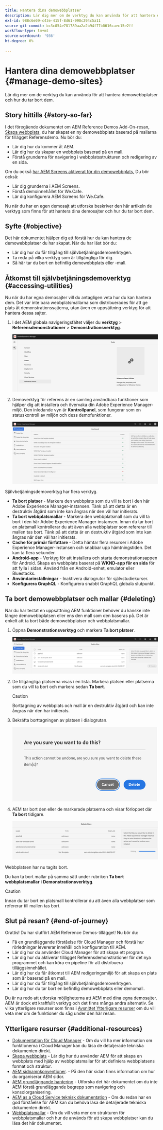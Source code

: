 ```yaml
---
title: Hantera dina demowebbplatser
description: Lär dig mer om de verktyg du kan använda för att hantera demowebbplatser och hur du tar bort dem.
exl-id: 988c6e09-c43e-415f-8d61-998c294c5a11
source-git-commit: bc3c054e781789aa2a2b94f77b0616caec15e2ff
workflow-type: tm+mt
source-wordcount: '936'
ht-degree: 0%

---
```


# Hantera dina demowebbplatser {#manage-demo-sites}

Lär dig mer om de verktyg du kan använda för att hantera demowebbplatser och hur du tar bort dem.

## Story hittills {#story-so-far}

I det föregående dokumentet om AEM Reference Demos Add-On-resan, [Skapa webbplats,](create-site.md) du har skapat en ny demowebbplats baserad på mallarna för tillägget Referensdemo. Nu bör du:

* Lär dig hur du kommer åt AEM.
* Lär dig hur du skapar en webbplats baserad på en mall.
* Förstå grunderna för navigering i webbplatsstrukturen och redigering av en sida.

Om du också [har AEM Screens aktiverat för din demowebbplats,](screens.md) Du bör också:

* Lär dig grunderna i AEM Screens.
* Förstå demoinnehållet för We.Cafe.
* Lär dig konfigurera AEM Screens för We.Cafe.

Nu när du har en egen demosajt att utforska beskriver den här artikeln de verktyg som finns för att hantera dina demosajter och hur du tar bort dem.

## Syfte {#objective}

Det här dokumentet hjälper dig att förstå hur du kan hantera de demowebbplatser du har skapat. När du har läst bör du:

* Lär dig hur du får tillgång till självbetjäningsdemoverktygen.
* Ta reda på vilka verktyg som är tillgängliga för dig.
* Så här tar du bort en befintlig demowebbplats eller -mall.

## Åtkomst till självbetjäningsdemoverktyg {#accessing-utilities}

Nu när du har egna demosajter vill du antagligen veta hur du kan hantera dem. Det var inte bara webbplatsmallarna som distribuerades för att ge plats åt demonstrationssajterna, utan även en uppsättning verktyg för att hantera dessa sajter.

1. I det AEM globala navigeringsfältet väljer du **verktyg** > **Referensdemonstrationer** > **Demonstrationsverktyg**.

   ![Självbetjäningsdemoverktyg](assets/demo-utilities.png)

1. Demoverktyg för referens är en samling användbara funktioner som hjälper dig att installera och övervaka din Adobe Experience Manager-miljö. Den inledande vyn är **Kontrollpanel**, som fungerar som en statuskontroll av miljön och dess demofunktioner.

   ![Kontrollpanel](assets/dashboard.png)

Självbetjäningsdemoverktyg har flera verktyg.

* **Ta bort platser** - Markera den webbplats som du vill ta bort i den här Adobe Experience Manager-instansen. Tänk på att detta är en destruktiv åtgärd som inte kan ångras när den väl har initierats.
* **Ta bort webbplatsmallar** - Markera den webbplatsmall som du vill ta bort i den här Adobe Experience Manager-instansen. Innan du tar bort en platsmall kontrollerar du att även alla webbplatser som refererar till mallen tas bort. Tänk på att detta är en destruktiv åtgärd som inte kan ångras när den väl har initierats.
* **Cache för primär författare** - Detta hämtar flera resurser i Adobe Experience Manager-instansen och snabbar upp hämtningstiden. Det kan ta flera sekunder.
* **Android-app** - Verktyg för att installera och starta demonstrationsappen för Android. Skapa en webbplats baserat på **WKND-app för en sida** för att fylla i sidan. Använd från en Android-enhet, emulator eller Bluestacks.
* **Användarinställningar** - Inaktivera dialogrutor för självstudiekurser.
* **Konfigurera GraphQL** - Konfigurera snabbt GraphQL globala slutpunkt.

## Ta bort demowebbplatser och mallar {#deleting}

När du har testat en uppsättning AEM funktioner behöver du kanske inte längre demowebbplatsen eller ens den mall som den baseras på. Det är enkelt att ta bort både demowebbplatser och webbplatsmallar.

1. Öppna **Demonstrationsverktyg** och markera **Ta bort platser**.

   ![Ta bort platser](assets/delete-sites.png)

1. De tillgängliga platserna visas i en lista. Markera platsen eller platserna som du vill ta bort och markera sedan **Ta bort**.

   >[!CAUTION]
   >
   >Borttagning av webbplats och mall är en destruktiv åtgärd och kan inte ångras när den har initierats.

1. Bekräfta borttagningen av platsen i dialogrutan.

   ![Bekräfta borttagning av webbplats](assets/confirm-site-delete.png)

1. AEM tar bort den eller de markerade platserna och visar förloppet där **Ta bort** tidigare.

   ![Ta bort förlopp](assets/delete-progress.png)

Webbplatsen har nu tagits bort.

Du kan ta bort mallar på samma sätt under rubriken **Ta bort webbplatsmallar** i **Demonstrationsverktyg**.

>[!CAUTION]
>
>Innan du tar bort en platsmall kontrollerar du att även alla webbplatser som refererar till mallen tas bort.

## Slut på resan? {#end-of-journey}

Grattis! Du har slutfört AEM Reference Demos-tillägget! Nu bör du:

* Få en grundläggande förståelse för Cloud Manager och förstå hur rörledningar levererar innehåll och konfiguration till AEM.
* Lär dig hur du använder Cloud Manager för att skapa ett program.
* Lär dig hur du aktiverar tillägget Referensdemonstrationer för det nya programmet och kan köra en pipeline för att distribuera tilläggsinnehållet.
* Lär dig hur du får åtkomst till AEM redigeringsmiljö för att skapa en plats som är baserad på en mall.
* Lär dig hur du får tillgång till självbetjäningsdemoverktygen.
* Lär dig hur du tar bort en befintlig demowebbplats eller demomall.

Du är nu redo att utforska möjligheterna att AEM med dina egna demosajter. AEM är dock ett kraftfullt verktyg och det finns många andra alternativ. Se vilka ytterligare resurser som finns i [Avsnittet Ytterligare resurser](#additional-resources) om du vill veta mer om de funktioner du såg under den här resan.

## Ytterligare resurser {#additional-resources}

* [Dokumentation för Cloud Manager](https://experienceleague.adobe.com/docs/experience-manager-cloud-service/onboarding/onboarding-concepts/cloud-manager-introduction.html) - Om du vill ha mer information om funktionerna i Cloud Manager kan du läsa de detaljerade tekniska dokumenten direkt.
* [Skapa webbplats](/help/sites-cloud/administering/site-creation/create-site.md) - Lär dig hur du använder AEM för att skapa en webbplats med hjälp av webbplatsmallar för att definiera webbplatsens format och struktur.
* [AEM sidnamnkonventioner](/help/sites-cloud/authoring/fundamentals/organizing-pages.md#page-name-restrictions-and-best-practices). - På den här sidan finns information om hur du organiserar AEM sidor.
* [AEM grundläggande hantering](/help/sites-cloud/authoring/getting-started/basic-handling.md) - Utforska det här dokumentet om du inte AEM förstå grundläggande begrepp som navigering och konsolorganisering.
* [AEM as a Cloud Service teknisk dokumentation](https://experienceleague.adobe.com/docs/experience-manager-cloud-service.html) - Om du redan har en god förståelse för AEM kan du behöva läsa de detaljerade tekniska dokumenten direkt.
* [Webbplatsmallar](/help/sites-cloud/administering/site-creation/site-templates.md) - Om du vill veta mer om strukturen för webbplatsmallar och hur de används för att skapa webbplatser kan du läsa det här dokumentet.
